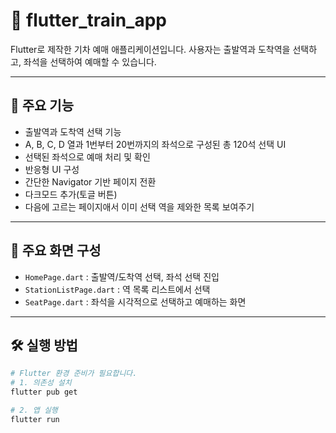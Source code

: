 # 🚄 flutter_train_app

Flutter로 제작한 기차 예매 애플리케이션입니다. 사용자는 출발역과 도착역을 선택하고, 좌석을 선택하여 예매할 수 있습니다.

---

## 📱 주요 기능

- 출발역과 도착역 선택 기능
- A, B, C, D 열과 1번부터 20번까지의 좌석으로 구성된 총 120석 선택 UI
- 선택된 좌석으로 예매 처리 및 확인
- 반응형 UI 구성
- 간단한 Navigator 기반 페이지 전환
- 다크모드 추가(토글 버튼)
- 다음에 고르는 페이지애서 이미 선택 역을 제와한 목록 보여주기 

---

## 🧩 주요 화면 구성

- `HomePage.dart` : 출발역/도착역 선택, 좌석 선택 진입
- `StationListPage.dart` : 역 목록 리스트에서 선택
- `SeatPage.dart` : 좌석을 시각적으로 선택하고 예매하는 화면

---

## 🛠️ 실행 방법

```bash
# Flutter 환경 준비가 필요합니다.
# 1. 의존성 설치
flutter pub get

# 2. 앱 실행
flutter run

